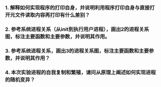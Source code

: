### 1. 解释如何实现程序的打印自身，并说明利用程序打印自身与直接打开元文件读取内容再打印有什么差别？

### 2. 参考系统进程关系（从init到执行用户进程），画出2的进程关系图，标注主要函数和主要参数，并说明其作用。

### 3. 参考系统进程关系，画出3的进程关系图，标注主要函数和主要参数，并说明其作用？

### 4. 本次实验进程的自我复制和繁殖，请问从原理上阐述如何实现进程的随机变异？
